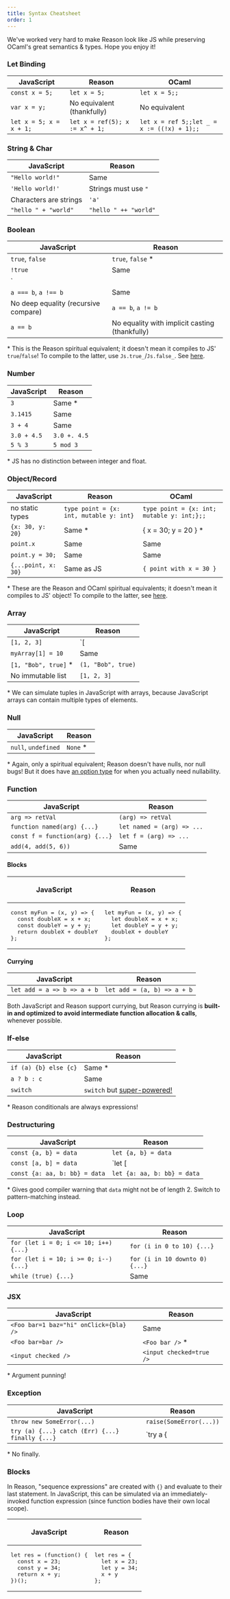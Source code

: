 ```yaml
---
title: Syntax Cheatsheet
order: 1
---
```


We've worked very hard to make Reason look like JS while preserving OCaml's great semantics & types. Hope you enjoy it!

### Let Binding

JavaScript                |   Reason                        | OCaml
--------------------------|--------------------------------|-------------------------------------------
`const x = 5;`              |  `let x = 5;`              |  `let x = 5;;`   
`var x = y;`                |  No equivalent (thankfully) |  No equivalent
`let x = 5; x = x + 1;`     |  `let x = ref(5); x := x^ + 1;` | `let x = ref 5;;let _ = x := ((!x) + 1);;`

### String & Char

JavaScript                |   Reason
--------------------------|--------------------------------
`"Hello world!"`            |  Same
`'Hello world!'`            |  Strings must use `"`
Characters are strings      |  `'a'`
`"hello " + "world"`        |  `"hello " ++ "world"`

### Boolean

JavaScript                |   Reason
--------------------------|--------------------------------
`true`, `false`                      |  `true`, `false` \*
`!true`                              |  Same
`||`, `&&`, `<=`, `>=`, `<`, `>`     |  Same
`a === b`, `a !== b`                 |  Same
No deep equality (recursive compare) |  `a == b`, `a != b`
`a == b`                             |  No equality with implicit casting (thankfully)

\* This is the Reason spiritual equivalent; it doesn't mean it compiles to JS' `true`/`false`! To compile to the latter, use `Js.true_`/`Js.false_`. See [here](/guide/language/boolean#usage).

### Number

JavaScript                |   Reason
--------------------------|--------------------------------
`3`                         |  Same \*
`3.1415`                    |  Same
`3 + 4`                     |  Same
`3.0 + 4.5`                 |  `3.0 +. 4.5`
`5 % 3`                     |  `5 mod 3`

\* JS has no distinction between integer and float.

### Object/Record

JavaScript                |   Reason                        | OCaml
--------------------------|--------------------------------|-------------------------------------------
no static types           |  `type point = {x: int, mutable y: int}`| `type point = {x: int; mutable y: int;};;`
`{x: 30, y: 20}`          |  Same \*  | { x = 30; y = 20 } \* 
`point.x`                 |  Same     | Same
`point.y = 30;`           |  Same     | Same
`{...point, x: 30}`       |  Same as JS     |  `{ point with x = 30 }`

\* These are the Reason and OCaml spiritual equivalents; it doesn't mean it compiles to JS' object! To compile to the latter, see [here](/guide/language/object#tip--tricks).

### Array

JavaScript                |   Reason
--------------------------|--------------------------------
`[1, 2, 3]`               |  `[|1, 2, 3|]`
`myArray[1] = 10`         |  Same
`[1, "Bob", true]` \*     |  `(1, "Bob", true)`
No immutable list         |  `[1, 2, 3]`

\* We can simulate tuples in JavaScript with arrays, because JavaScript arrays can contain multiple types of elements.

### Null

JavaScript                |   Reason
--------------------------|--------------------------------
`null`, `undefined`       |  `None` \*

\* Again, only a spiritual equivalent; Reason doesn't have nulls, nor null bugs! But it does have [an option type](/guide/examples#using-the-option-type) for when you actually need nullability.

### Function

JavaScript                            |   Reason
--------------------------------------|--------------------------------
`arg => retVal`                       |  `(arg) => retVal`
`function named(arg) {...}`           |  `let named = (arg) => ...`
`const f = function(arg) {...}`       |  `let f = (arg) => ...`
`add(4, add(5, 6))`                   |  Same

#### Blocks

<table>
  <thead><tr> <th scope="col"><p >JavaScript</p></th> <th scope="col"><p>Reason</p></th></tr></thead>
  <tr>
    <td>
      <pre>
const myFun = (x, y) => {
  const doubleX = x + x;
  const doubleY = y + y;
  return doubleX + doubleY
};</pre>
    </td>
    <td>
      <pre>
let myFun = (x, y) => {
  let doubleX = x + x;
  let doubleY = y + y;
  doubleX + doubleY
};</pre>
    </td>
  </tr>
</table>

#### Currying

JavaScript                |   Reason
--------------------------|--------------------------------
`let add = a => b => a + b`       |  `let add = (a, b) => a + b`

Both JavaScript and Reason support currying, but Reason currying is **built-in and optimized to avoid intermediate function allocation & calls**, whenever possible.

### If-else

JavaScript                |   Reason
--------------------------|--------------------------------
`if (a) {b} else {c}`     |  Same \*
`a ? b : c`               |  Same
`switch`                  |  `switch` but [super-powered!](/guide/language/pattern-matching)

\* Reason conditionals are always expressions!

### Destructuring

JavaScript                |   Reason
--------------------------|--------------------------------
`const {a, b} = data`             |  `let {a, b} = data`
`const [a, b] = data`             |  `let [|a, b|] = data` \*
`const {a: aa, b: bb} = data`     |  `let {a: aa, b: bb} = data`

\* Gives good compiler warning that `data` might not be of length 2. Switch to pattern-matching instead.

### Loop

JavaScript                |   Reason
--------------------------|--------------------------------
`for (let i = 0; i <= 10; i++) {...}`             |  `for (i in 0 to 10) {...}`
`for (let i = 10; i >= 0; i--) {...}`             |  `for (i in 10 downto 0) {...}`
`while (true) {...}`                              |  Same

### JSX

JavaScript                |   Reason
--------------------------|--------------------------------
`<Foo bar=1 baz="hi" onClick={bla} />`  |  Same
`<Foo bar=bar />`                       |  `<Foo bar />` \*
`<input checked />`                     |  `<input checked=true />`

\* Argument punning!

### Exception

JavaScript                |   Reason
--------------------------|--------------------------------
`throw new SomeError(...)`  |  `raise(SomeError(...))`
`try (a) {...} catch (Err) {...} finally {...}`   |  `try a { | Err => ...}` \*

\* No finally.

### Blocks

In Reason, "sequence expressions" are created with `{}` and evaluate to their last statement. In JavaScript, this can be simulated via an immediately-invoked function expression (since function bodies have their own local scope).

<table>
  <thead><tr> <th scope="col"><p >JavaScript</p></th> <th scope="col"><p>Reason</p></th></tr></thead>
  <tr>
    <td>
      <pre>
let res = (function() {
  const x = 23;
  const y = 34;
  return x + y;
})();</pre>
    </td>
    <td>
      <pre>
let res = {
  let x = 23;
  let y = 34;
  x + y
};</pre>
    </td>
  </tr>
</table>

